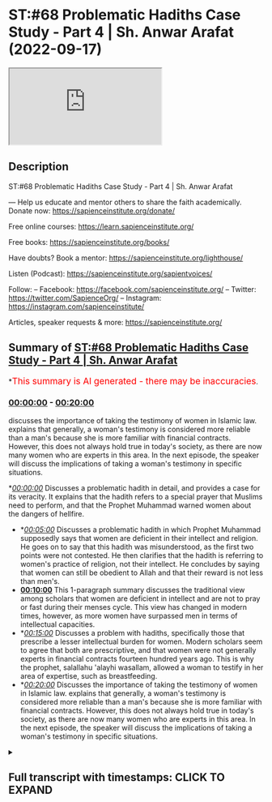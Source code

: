 # ST:#68 Problematic Hadiths Case Study - Part 4 | Sh. Anwar Arafat (2022-09-17)

<iframe loading='lazy' src='https://www.youtube.com/embed/BBTSIv_Iuro'></iframe>

## Description

ST:#68 Problematic Hadiths Case Study - Part 4 | Sh. Anwar Arafat

—
Help us educate and mentor others to share the faith academically.
Donate now: https://sapienceinstitute.org/donate/ 

Free online courses: https://learn.sapienceinstitute.org/

Free books: https://sapienceinstitute.org/books/

Have doubts? Book a mentor: https://sapienceinstitute.org/lighthouse/

Listen (Podcast): https://sapienceinstitute.org/sapientvoices/

Follow:
– Facebook: https://facebook.com/sapienceinstitute.org/ 
– Twitter: https://twitter.com/SapienceOrg/ 
– Instagram: https://instagram.com/sapienceinstitute/ 

Articles, speaker requests & more: https://sapienceinstitute.org/

## Summary of [ST:#68 Problematic Hadiths Case Study - Part 4 | Sh. Anwar Arafat](https://www.youtube.com/watch?v=BBTSIv_Iuro)


*<span style="color:red; font-size:125%">This summary is AI generated - there may be inaccuracies</span>.

### [00:00:00](https://www.youtube.com/watch?v=BBTSIv_Iuro&t=0) - [00:20:00](https://www.youtube.com/watch?v=BBTSIv_Iuro&t=1200)

discusses the importance of taking the testimony of women in Islamic law. explains that generally, a woman's testimony is considered more reliable than a man's because she is more familiar with financial contracts. However, this does not always hold true in today's society, as there are now many women who are experts in this area. In the next episode, the speaker will discuss the implications of taking a woman's testimony in specific situations.

**[00:00:00](https://www.youtube.com/watch?v=BBTSIv_Iuro&t=0)* Discusses a problematic hadith in detail, and provides a case for its veracity. It explains that the hadith refers to a special prayer that Muslims need to perform, and that the Prophet Muhammad warned women about the dangers of hellfire.
* **[00:05:00](https://www.youtube.com/watch?v=BBTSIv_Iuro&t=300)* Discusses a problematic hadith in which Prophet Muhammad supposedly says that women are deficient in their intellect and religion. He goes on to say that this hadith was misunderstood, as the first two points were not contested. He then clarifies that the hadith is referring to women's practice of religion, not their intellect. He concludes by saying that women can still be obedient to Allah and that their reward is not less than men's.
* **[00:10:00](https://www.youtube.com/watch?v=BBTSIv_Iuro&t=600)** This 1-paragraph summary discusses the traditional view among scholars that women are deficient in intellect and are not to pray or fast during their menses cycle. This view has changed in modern times, however, as more women have surpassed men in terms of intellectual capacities.
* **[00:15:00](https://www.youtube.com/watch?v=BBTSIv_Iuro&t=900)* Discusses a problem with hadiths, specifically those that prescribe a lesser intellectual burden for women. Modern scholars seem to agree that both are prescriptive, and that women were not generally experts in financial contracts fourteen hundred years ago. This is why the prophet, salallahu 'alayhi wasallam, allowed a woman to testify in her area of expertise, such as breastfeeding.
* **[00:20:00](https://www.youtube.com/watch?v=BBTSIv_Iuro&t=1200)* Discusses the importance of taking the testimony of women in Islamic law. explains that generally, a woman's testimony is considered more reliable than a man's because she is more familiar with financial contracts. However, this does not always hold true in today's society, as there are now many women who are experts in this area. In the next episode, the speaker will discuss the implications of taking a woman's testimony in specific situations.

<details><summary><h2>Full transcript with timestamps: CLICK TO EXPAND</h2></summary>

[0:00:14](https://youtu.be/BBTSIv_Iuro?t=14) upon you all and welcome to another  
[0:00:16](https://youtu.be/BBTSIv_Iuro?t=16) episode of sapient thoughts where we  
[0:00:18](https://youtu.be/BBTSIv_Iuro?t=18) discuss theo philosophical issues we  
[0:00:20](https://youtu.be/BBTSIv_Iuro?t=20) answer some of the contentions that are  
[0:00:22](https://youtu.be/BBTSIv_Iuro?t=22) brought against islam and we  
[0:00:24](https://youtu.be/BBTSIv_Iuro?t=24) offer a case for the veracity and beauty  
[0:00:26](https://youtu.be/BBTSIv_Iuro?t=26) of islam in sha allah  
[0:00:28](https://youtu.be/BBTSIv_Iuro?t=28) my name is anwar arafat and today we are  
[0:00:31](https://youtu.be/BBTSIv_Iuro?t=31) continuing with our case study of a  
[0:00:33](https://youtu.be/BBTSIv_Iuro?t=33) problematic hadith and we're applying of  
[0:00:35](https://youtu.be/BBTSIv_Iuro?t=35) course our hadith toolkit we are on tool  
[0:00:38](https://youtu.be/BBTSIv_Iuro?t=38) number 10 which is the last of the tools  
[0:00:40](https://youtu.be/BBTSIv_Iuro?t=40) this is where we reconcile a lot of the  
[0:00:43](https://youtu.be/BBTSIv_Iuro?t=43) issues that we have and we'll offer a  
[0:00:45](https://youtu.be/BBTSIv_Iuro?t=45) synthesis  
[0:00:46](https://youtu.be/BBTSIv_Iuro?t=46) of ideas before we do so we're going to  
[0:00:48](https://youtu.be/BBTSIv_Iuro?t=48) do a reread of the hadith now with all  
[0:00:51](https://youtu.be/BBTSIv_Iuro?t=51) of this information that we've shared so  
[0:00:53](https://youtu.be/BBTSIv_Iuro?t=53) far so that we can actually understand  
[0:00:55](https://youtu.be/BBTSIv_Iuro?t=55) it contextually  
[0:00:58](https://youtu.be/BBTSIv_Iuro?t=58) so in rereading the hadith we see that  
[0:01:01](https://youtu.be/BBTSIv_Iuro?t=61) the prophet sallallahu sallam  
[0:01:03](https://youtu.be/BBTSIv_Iuro?t=63) came out to the people it wasn't during  
[0:01:06](https://youtu.be/BBTSIv_Iuro?t=66) aid it seems to be the case some of the  
[0:01:08](https://youtu.be/BBTSIv_Iuro?t=68) narratives mentioned that right but  
[0:01:09](https://youtu.be/BBTSIv_Iuro?t=69) there is a hesitation which aid that was  
[0:01:11](https://youtu.be/BBTSIv_Iuro?t=71) but in the version that it's in muatla  
[0:01:13](https://youtu.be/BBTSIv_Iuro?t=73) and some others it actually mentions  
[0:01:14](https://youtu.be/BBTSIv_Iuro?t=74) that it was during the eclipse and this  
[0:01:16](https://youtu.be/BBTSIv_Iuro?t=76) seems to be the more correct one  
[0:01:18](https://youtu.be/BBTSIv_Iuro?t=78) so during the eclipse if we know now  
[0:01:20](https://youtu.be/BBTSIv_Iuro?t=80) within the context of that entire day  
[0:01:23](https://youtu.be/BBTSIv_Iuro?t=83) what happened earlier that day is that  
[0:01:25](https://youtu.be/BBTSIv_Iuro?t=85) the prophet salallahu's son ibrahim  
[0:01:28](https://youtu.be/BBTSIv_Iuro?t=88) passed away  
[0:01:30](https://youtu.be/BBTSIv_Iuro?t=90) and ibrahim was  
[0:01:32](https://youtu.be/BBTSIv_Iuro?t=92) a year and a half old  
[0:01:34](https://youtu.be/BBTSIv_Iuro?t=94) and he was a baby basically an infant he  
[0:01:36](https://youtu.be/BBTSIv_Iuro?t=96) buries him  
[0:01:38](https://youtu.be/BBTSIv_Iuro?t=98) and he's very concerned and the prophet  
[0:01:40](https://youtu.be/BBTSIv_Iuro?t=100) wept he was sad in fact some of the  
[0:01:42](https://youtu.be/BBTSIv_Iuro?t=102) companions came and they said ya  
[0:01:43](https://youtu.be/BBTSIv_Iuro?t=103) rasulallah  
[0:01:44](https://youtu.be/BBTSIv_Iuro?t=104) you know you're crying  
[0:01:46](https://youtu.be/BBTSIv_Iuro?t=106) um didn't you forbid us from this and he  
[0:01:48](https://youtu.be/BBTSIv_Iuro?t=108) said no i forbade you from wailing  
[0:01:50](https://youtu.be/BBTSIv_Iuro?t=110) meaning that's like the desperation cry  
[0:01:52](https://youtu.be/BBTSIv_Iuro?t=112) where the person is it's out it's loud  
[0:01:56](https://youtu.be/BBTSIv_Iuro?t=116) they're  
[0:01:56](https://youtu.be/BBTSIv_Iuro?t=116) tearing their clothes  
[0:01:58](https://youtu.be/BBTSIv_Iuro?t=118) right they're hitting themselves that  
[0:02:00](https://youtu.be/BBTSIv_Iuro?t=120) type of wailing is forbidden crying it's  
[0:02:03](https://youtu.be/BBTSIv_Iuro?t=123) completely natural and in fact he said  
[0:02:05](https://youtu.be/BBTSIv_Iuro?t=125) it's a mercy  
[0:02:07](https://youtu.be/BBTSIv_Iuro?t=127) and the prophet experienced that with  
[0:02:09](https://youtu.be/BBTSIv_Iuro?t=129) the death of his child may allah protect  
[0:02:11](https://youtu.be/BBTSIv_Iuro?t=131) any one of us you know from losing our  
[0:02:12](https://youtu.be/BBTSIv_Iuro?t=132) children i mean preserve them for us  
[0:02:15](https://youtu.be/BBTSIv_Iuro?t=135) and so it was a it was a  
[0:02:17](https://youtu.be/BBTSIv_Iuro?t=137) emotional day already for the prophet  
[0:02:19](https://youtu.be/BBTSIv_Iuro?t=139) salallahu  
[0:02:21](https://youtu.be/BBTSIv_Iuro?t=141) and then the eclipse starts  
[0:02:23](https://youtu.be/BBTSIv_Iuro?t=143) and many of the companions many of the  
[0:02:26](https://youtu.be/BBTSIv_Iuro?t=146) muslims that were there they said oh  
[0:02:27](https://youtu.be/BBTSIv_Iuro?t=147) look the eclipse this is proof that  
[0:02:31](https://youtu.be/BBTSIv_Iuro?t=151) the prophet peace be upon him's son is  
[0:02:34](https://youtu.be/BBTSIv_Iuro?t=154) in fact a great man if he were to live  
[0:02:37](https://youtu.be/BBTSIv_Iuro?t=157) meaning  
[0:02:38](https://youtu.be/BBTSIv_Iuro?t=158) and they said this because their belief  
[0:02:40](https://youtu.be/BBTSIv_Iuro?t=160) was at the time that when there's an  
[0:02:42](https://youtu.be/BBTSIv_Iuro?t=162) eclipse it's either due to the death or  
[0:02:45](https://youtu.be/BBTSIv_Iuro?t=165) the birth of a great person so this is  
[0:02:47](https://youtu.be/BBTSIv_Iuro?t=167) proof  
[0:02:48](https://youtu.be/BBTSIv_Iuro?t=168) that ibrahim is a great person this is  
[0:02:50](https://youtu.be/BBTSIv_Iuro?t=170) proof that the prophet is a prophet now  
[0:02:52](https://youtu.be/BBTSIv_Iuro?t=172) the prophet sallam if he was a liar if  
[0:02:53](https://youtu.be/BBTSIv_Iuro?t=173) he was deluded or anything like this he  
[0:02:55](https://youtu.be/BBTSIv_Iuro?t=175) would have said oh yeah totally like uh  
[0:02:58](https://youtu.be/BBTSIv_Iuro?t=178) this is what happens sure you know the  
[0:03:00](https://youtu.be/BBTSIv_Iuro?t=180) eclipse proves that i'm a prophet proves  
[0:03:01](https://youtu.be/BBTSIv_Iuro?t=181) that my son would have been a great man  
[0:03:03](https://youtu.be/BBTSIv_Iuro?t=183) if he lived  
[0:03:04](https://youtu.be/BBTSIv_Iuro?t=184) he didn't say that he actually said no  
[0:03:06](https://youtu.be/BBTSIv_Iuro?t=186) the eclipse has nothing to do with the  
[0:03:08](https://youtu.be/BBTSIv_Iuro?t=188) birth or the death of anyone  
[0:03:11](https://youtu.be/BBTSIv_Iuro?t=191) and it's only a sign it's an ayah a sign  
[0:03:14](https://youtu.be/BBTSIv_Iuro?t=194) from the signs of god and i am in allah  
[0:03:16](https://youtu.be/BBTSIv_Iuro?t=196) and  
[0:03:17](https://youtu.be/BBTSIv_Iuro?t=197) we can do a whole  
[0:03:19](https://youtu.be/BBTSIv_Iuro?t=199) perhaps episode on the eclipse and its  
[0:03:21](https://youtu.be/BBTSIv_Iuro?t=201) significance inshallah ta'ala so  
[0:03:24](https://youtu.be/BBTSIv_Iuro?t=204) he sets the record straight nowadays we  
[0:03:26](https://youtu.be/BBTSIv_Iuro?t=206) know that he's completely correct it's  
[0:03:27](https://youtu.be/BBTSIv_Iuro?t=207) just a natural phenomenon that happens  
[0:03:29](https://youtu.be/BBTSIv_Iuro?t=209) but it causes that sense of awe  
[0:03:32](https://youtu.be/BBTSIv_Iuro?t=212) and inspiration like no other which is  
[0:03:34](https://youtu.be/BBTSIv_Iuro?t=214) where the sign lies  
[0:03:36](https://youtu.be/BBTSIv_Iuro?t=216) for us  
[0:03:37](https://youtu.be/BBTSIv_Iuro?t=217) so  
[0:03:38](https://youtu.be/BBTSIv_Iuro?t=218) the prophet saws hurries and he tells  
[0:03:40](https://youtu.be/BBTSIv_Iuro?t=220) everybody there's a prayer there's a  
[0:03:41](https://youtu.be/BBTSIv_Iuro?t=221) special prayer that we need to do of  
[0:03:43](https://youtu.be/BBTSIv_Iuro?t=223) course we know that the special prayer  
[0:03:44](https://youtu.be/BBTSIv_Iuro?t=224) and while he was praying as we said in  
[0:03:46](https://youtu.be/BBTSIv_Iuro?t=226) the previous episode he's shown paradise  
[0:03:49](https://youtu.be/BBTSIv_Iuro?t=229) he's shown the hellfire  
[0:03:51](https://youtu.be/BBTSIv_Iuro?t=231) he now wants to embody his job  
[0:03:54](https://youtu.be/BBTSIv_Iuro?t=234) his job as a prophet is bashir  
[0:03:57](https://youtu.be/BBTSIv_Iuro?t=237) bashir a bearer of glad tidings good  
[0:03:59](https://youtu.be/BBTSIv_Iuro?t=239) news  
[0:04:00](https://youtu.be/BBTSIv_Iuro?t=240) and nadir a warner he's coming to warn  
[0:04:03](https://youtu.be/BBTSIv_Iuro?t=243) them this is exactly what he does  
[0:04:05](https://youtu.be/BBTSIv_Iuro?t=245) especially with the women he goes up to  
[0:04:07](https://youtu.be/BBTSIv_Iuro?t=247) them he says  
[0:04:11](https://youtu.be/BBTSIv_Iuro?t=251) this is where the hadith starts  
[0:04:13](https://youtu.be/BBTSIv_Iuro?t=253) oh women folk  
[0:04:15](https://youtu.be/BBTSIv_Iuro?t=255) you need to give charity in some  
[0:04:16](https://youtu.be/BBTSIv_Iuro?t=256) narrations it says  
[0:04:19](https://youtu.be/BBTSIv_Iuro?t=259) even if it is from your own jewelry  
[0:04:23](https://youtu.be/BBTSIv_Iuro?t=263) because remember some women will be like  
[0:04:24](https://youtu.be/BBTSIv_Iuro?t=264) well i don't have money i don't have  
[0:04:26](https://youtu.be/BBTSIv_Iuro?t=266) income i just have my savings and a lot  
[0:04:27](https://youtu.be/BBTSIv_Iuro?t=267) of them their savings is in their  
[0:04:28](https://youtu.be/BBTSIv_Iuro?t=268) jewelry he says even if it's from your  
[0:04:30](https://youtu.be/BBTSIv_Iuro?t=270) jewelry why because you need to save  
[0:04:32](https://youtu.be/BBTSIv_Iuro?t=272) yourselves from the fire you can't just  
[0:04:34](https://youtu.be/BBTSIv_Iuro?t=274) rely on your husband you can't just rely  
[0:04:35](https://youtu.be/BBTSIv_Iuro?t=275) on someone else for your own salvation  
[0:04:38](https://youtu.be/BBTSIv_Iuro?t=278) and we talked about this before so they  
[0:04:40](https://youtu.be/BBTSIv_Iuro?t=280) need to do that so then he was asked why  
[0:04:43](https://youtu.be/BBTSIv_Iuro?t=283) are we the majority of the inhabitants  
[0:04:45](https://youtu.be/BBTSIv_Iuro?t=285) of the hellfire and he says so he's  
[0:04:47](https://youtu.be/BBTSIv_Iuro?t=287) mentioning three things  
[0:04:49](https://youtu.be/BBTSIv_Iuro?t=289) out of these three the women contested  
[0:04:52](https://youtu.be/BBTSIv_Iuro?t=292) only the third but they did not contest  
[0:04:54](https://youtu.be/BBTSIv_Iuro?t=294) the first two ibn hajjar when we read in  
[0:04:56](https://youtu.be/BBTSIv_Iuro?t=296) his explanation fatih beri which is  
[0:04:57](https://youtu.be/BBTSIv_Iuro?t=297) excellent i would recommend everybody to  
[0:04:59](https://youtu.be/BBTSIv_Iuro?t=299) go back to that if they can but hajj  
[0:05:01](https://youtu.be/BBTSIv_Iuro?t=301) comments and he says look  
[0:05:03](https://youtu.be/BBTSIv_Iuro?t=303) the fact that they did not contest the  
[0:05:05](https://youtu.be/BBTSIv_Iuro?t=305) first two is that they understood it and  
[0:05:07](https://youtu.be/BBTSIv_Iuro?t=307) that they contested the third is that  
[0:05:09](https://youtu.be/BBTSIv_Iuro?t=309) they've never heard this before  
[0:05:12](https://youtu.be/BBTSIv_Iuro?t=312) so the phrase of malcolm  
[0:05:15](https://youtu.be/BBTSIv_Iuro?t=315) that women are supposedly deficient in  
[0:05:19](https://youtu.be/BBTSIv_Iuro?t=319) their intellect and their religion  
[0:05:22](https://youtu.be/BBTSIv_Iuro?t=322) is a phrase that only appears here and  
[0:05:25](https://youtu.be/BBTSIv_Iuro?t=325) nowhere else in the entire sunnah  
[0:05:27](https://youtu.be/BBTSIv_Iuro?t=327) meaning the prophet has never uttered  
[0:05:29](https://youtu.be/BBTSIv_Iuro?t=329) those words up until now  
[0:05:31](https://youtu.be/BBTSIv_Iuro?t=331) this is why it confused them however the  
[0:05:33](https://youtu.be/BBTSIv_Iuro?t=333) first two which is  
[0:05:38](https://youtu.be/BBTSIv_Iuro?t=338) you curse frequently and you are  
[0:05:40](https://youtu.be/BBTSIv_Iuro?t=340) ungrateful to your husbands or to your  
[0:05:42](https://youtu.be/BBTSIv_Iuro?t=342) families in general meaning ungrateful  
[0:05:43](https://youtu.be/BBTSIv_Iuro?t=343) to your father or whatever or ungrateful  
[0:05:45](https://youtu.be/BBTSIv_Iuro?t=345) to your husband  
[0:05:47](https://youtu.be/BBTSIv_Iuro?t=347) right many of you it doesn't it's not a  
[0:05:48](https://youtu.be/BBTSIv_Iuro?t=348) proclamation of this is all women this  
[0:05:51](https://youtu.be/BBTSIv_Iuro?t=351) is many women there's a huge difference  
[0:05:54](https://youtu.be/BBTSIv_Iuro?t=354) and this is why in the translation  
[0:05:56](https://youtu.be/BBTSIv_Iuro?t=356) sometimes this is lost she says many of  
[0:05:58](https://youtu.be/BBTSIv_Iuro?t=358) you curse frequently obviously there are  
[0:06:00](https://youtu.be/BBTSIv_Iuro?t=360) many women who never curse alhamdulillah  
[0:06:02](https://youtu.be/BBTSIv_Iuro?t=362) this is good  
[0:06:03](https://youtu.be/BBTSIv_Iuro?t=363) there are many women that are ungrateful  
[0:06:04](https://youtu.be/BBTSIv_Iuro?t=364) to their fathers or their husbands or  
[0:06:06](https://youtu.be/BBTSIv_Iuro?t=366) whoever in their family but there are  
[0:06:08](https://youtu.be/BBTSIv_Iuro?t=368) many women who are grateful and there  
[0:06:10](https://youtu.be/BBTSIv_Iuro?t=370) are many women who  
[0:06:12](https://youtu.be/BBTSIv_Iuro?t=372) are seemingly lacking in intelligence or  
[0:06:14](https://youtu.be/BBTSIv_Iuro?t=374) religion but they can overwhelm an  
[0:06:16](https://youtu.be/BBTSIv_Iuro?t=376) intelligent person but that's not all  
[0:06:18](https://youtu.be/BBTSIv_Iuro?t=378) women either that's some  
[0:06:20](https://youtu.be/BBTSIv_Iuro?t=380) it's not a  
[0:06:22](https://youtu.be/BBTSIv_Iuro?t=382) blanket statement on all women and we  
[0:06:24](https://youtu.be/BBTSIv_Iuro?t=384) get this directly from this plus the  
[0:06:26](https://youtu.be/BBTSIv_Iuro?t=386) women  
[0:06:27](https://youtu.be/BBTSIv_Iuro?t=387) didn't question the first two which is  
[0:06:28](https://youtu.be/BBTSIv_Iuro?t=388) the frequent cursing and ungratefulness  
[0:06:30](https://youtu.be/BBTSIv_Iuro?t=390) they questioned the last one which is  
[0:06:33](https://youtu.be/BBTSIv_Iuro?t=393) that there's a deficiency and they  
[0:06:35](https://youtu.be/BBTSIv_Iuro?t=395) didn't question whether they can  
[0:06:36](https://youtu.be/BBTSIv_Iuro?t=396) overwhelm or they can misguide  
[0:06:40](https://youtu.be/BBTSIv_Iuro?t=400) a man they didn't even question that  
[0:06:42](https://youtu.be/BBTSIv_Iuro?t=402) part which is many of the women  
[0:06:44](https://youtu.be/BBTSIv_Iuro?t=404) knew that there is a way to i don't want  
[0:06:48](https://youtu.be/BBTSIv_Iuro?t=408) to say manipulate although it could i  
[0:06:50](https://youtu.be/BBTSIv_Iuro?t=410) mean there's many women that manipulate  
[0:06:52](https://youtu.be/BBTSIv_Iuro?t=412) their husbands  
[0:06:53](https://youtu.be/BBTSIv_Iuro?t=413) but  
[0:06:55](https://youtu.be/BBTSIv_Iuro?t=415) the hadith seems to indicate that a  
[0:06:57](https://youtu.be/BBTSIv_Iuro?t=417) woman  
[0:06:58](https://youtu.be/BBTSIv_Iuro?t=418) can indeed  
[0:07:00](https://youtu.be/BBTSIv_Iuro?t=420) get her way if she knows her way around  
[0:07:01](https://youtu.be/BBTSIv_Iuro?t=421) her husband  
[0:07:03](https://youtu.be/BBTSIv_Iuro?t=423) right and this is what the process is  
[0:07:05](https://youtu.be/BBTSIv_Iuro?t=425) alluding to that there are many  
[0:07:06](https://youtu.be/BBTSIv_Iuro?t=426) intelligent wise men out there that are  
[0:07:09](https://youtu.be/BBTSIv_Iuro?t=429) completely overwhelmed by their wives  
[0:07:11](https://youtu.be/BBTSIv_Iuro?t=431) right and overtaken by them and she's  
[0:07:13](https://youtu.be/BBTSIv_Iuro?t=433) actually not in control but she's  
[0:07:15](https://youtu.be/BBTSIv_Iuro?t=435) getting what she wants at the end of the  
[0:07:16](https://youtu.be/BBTSIv_Iuro?t=436) day and by the way as a husband  
[0:07:20](https://youtu.be/BBTSIv_Iuro?t=440) most husbands this isn't malicious by  
[0:07:22](https://youtu.be/BBTSIv_Iuro?t=442) the way most husbands have no problem  
[0:07:24](https://youtu.be/BBTSIv_Iuro?t=444) insha'allah pleasing their wives and  
[0:07:25](https://youtu.be/BBTSIv_Iuro?t=445) letting them get their way  
[0:07:27](https://youtu.be/BBTSIv_Iuro?t=447) meaning it's not that they they're  
[0:07:28](https://youtu.be/BBTSIv_Iuro?t=448) knowingly like um being manipulated but  
[0:07:30](https://youtu.be/BBTSIv_Iuro?t=450) a lot of times  
[0:07:32](https://youtu.be/BBTSIv_Iuro?t=452) there's higher things that we want  
[0:07:35](https://youtu.be/BBTSIv_Iuro?t=455) but that's a different story  
[0:07:38](https://youtu.be/BBTSIv_Iuro?t=458) okay  
[0:07:39](https://youtu.be/BBTSIv_Iuro?t=459) so  
[0:07:39](https://youtu.be/BBTSIv_Iuro?t=459) this is the first time  
[0:07:41](https://youtu.be/BBTSIv_Iuro?t=461) that these women are hearing this  
[0:07:42](https://youtu.be/BBTSIv_Iuro?t=462) statement  
[0:07:45](https://youtu.be/BBTSIv_Iuro?t=465) that  
[0:07:46](https://youtu.be/BBTSIv_Iuro?t=466) there's a deficiency in intellect and  
[0:07:49](https://youtu.be/BBTSIv_Iuro?t=469) indeed  
[0:07:50](https://youtu.be/BBTSIv_Iuro?t=470) and so they asked  
[0:07:52](https://youtu.be/BBTSIv_Iuro?t=472) how are we deficient in our intellect  
[0:07:54](https://youtu.be/BBTSIv_Iuro?t=474) and our deen now the prophet clarifies  
[0:07:57](https://youtu.be/BBTSIv_Iuro?t=477) right so  
[0:07:58](https://youtu.be/BBTSIv_Iuro?t=478) pause here  
[0:08:02](https://youtu.be/BBTSIv_Iuro?t=482) commented on what is meant by the word  
[0:08:04](https://youtu.be/BBTSIv_Iuro?t=484) and what is meant by the word deen  
[0:08:07](https://youtu.be/BBTSIv_Iuro?t=487) here so we'll start with the easy one  
[0:08:10](https://youtu.be/BBTSIv_Iuro?t=490) what is meant by deen deen is religion  
[0:08:12](https://youtu.be/BBTSIv_Iuro?t=492) way of life right their practice  
[0:08:15](https://youtu.be/BBTSIv_Iuro?t=495) it does not use the word eman  
[0:08:17](https://youtu.be/BBTSIv_Iuro?t=497) and it does not use the word taqwa it  
[0:08:19](https://youtu.be/BBTSIv_Iuro?t=499) uses the word din  
[0:08:21](https://youtu.be/BBTSIv_Iuro?t=501) okay deen are the rituals that i do  
[0:08:25](https://youtu.be/BBTSIv_Iuro?t=505) the actions  
[0:08:27](https://youtu.be/BBTSIv_Iuro?t=507) and here he's saying it's a deficiency  
[0:08:28](https://youtu.be/BBTSIv_Iuro?t=508) and how do we know that it's the actions  
[0:08:30](https://youtu.be/BBTSIv_Iuro?t=510) because when he was clarified how are we  
[0:08:32](https://youtu.be/BBTSIv_Iuro?t=512) deficient in our intellect and our deen  
[0:08:33](https://youtu.be/BBTSIv_Iuro?t=513) so he answers the intellect and then he  
[0:08:34](https://youtu.be/BBTSIv_Iuro?t=514) comes to the deen so we're answering the  
[0:08:36](https://youtu.be/BBTSIv_Iuro?t=516) dean first he says isn't it that the  
[0:08:38](https://youtu.be/BBTSIv_Iuro?t=518) case is when you are on your menstrual  
[0:08:41](https://youtu.be/BBTSIv_Iuro?t=521) cycle you do not pray you do not fast  
[0:08:43](https://youtu.be/BBTSIv_Iuro?t=523) they said yes  
[0:08:45](https://youtu.be/BBTSIv_Iuro?t=525) said that is a deficiency in their deen  
[0:08:46](https://youtu.be/BBTSIv_Iuro?t=526) meaning  
[0:08:47](https://youtu.be/BBTSIv_Iuro?t=527) she will not fast all of ramadan when a  
[0:08:49](https://youtu.be/BBTSIv_Iuro?t=529) man will but she'll have to make those  
[0:08:51](https://youtu.be/BBTSIv_Iuro?t=531) up  
[0:08:52](https://youtu.be/BBTSIv_Iuro?t=532) making something up isn't the same as  
[0:08:54](https://youtu.be/BBTSIv_Iuro?t=534) performing it on time we know this  
[0:08:56](https://youtu.be/BBTSIv_Iuro?t=536) and then she doesn't pray but she  
[0:08:58](https://youtu.be/BBTSIv_Iuro?t=538) doesn't make up those prayers she  
[0:08:59](https://youtu.be/BBTSIv_Iuro?t=539) doesn't pray during that whole week  
[0:09:01](https://youtu.be/BBTSIv_Iuro?t=541) whereas a man will actually be praying  
[0:09:03](https://youtu.be/BBTSIv_Iuro?t=543) he'll be praying non-stop constantly for  
[0:09:05](https://youtu.be/BBTSIv_Iuro?t=545) the for his whole life  
[0:09:07](https://youtu.be/BBTSIv_Iuro?t=547) and he says this is a deficiency now  
[0:09:10](https://youtu.be/BBTSIv_Iuro?t=550) the word deficiency  
[0:09:12](https://youtu.be/BBTSIv_Iuro?t=552) makes it seem like  
[0:09:14](https://youtu.be/BBTSIv_Iuro?t=554) a woman's reward is less but there's no  
[0:09:18](https://youtu.be/BBTSIv_Iuro?t=558) commentary on reward  
[0:09:19](https://youtu.be/BBTSIv_Iuro?t=559) and there's a debate when you look in  
[0:09:21](https://youtu.be/BBTSIv_Iuro?t=561) the books of shuru and this is where you  
[0:09:23](https://youtu.be/BBTSIv_Iuro?t=563) appreciate the scholarly work  
[0:09:27](https://youtu.be/BBTSIv_Iuro?t=567) seems to say that okay if her deeds are  
[0:09:30](https://youtu.be/BBTSIv_Iuro?t=570) less then her reward automatically is  
[0:09:32](https://youtu.be/BBTSIv_Iuro?t=572) less ibn hajjar and eben  
[0:09:35](https://youtu.be/BBTSIv_Iuro?t=575) and many others have actually commented  
[0:09:36](https://youtu.be/BBTSIv_Iuro?t=576) on this and they said no that's actually  
[0:09:38](https://youtu.be/BBTSIv_Iuro?t=578) not the case because  
[0:09:41](https://youtu.be/BBTSIv_Iuro?t=581) the same one who obligated her to pray  
[0:09:43](https://youtu.be/BBTSIv_Iuro?t=583) when she can pray  
[0:09:45](https://youtu.be/BBTSIv_Iuro?t=585) is the same one who told her don't pray  
[0:09:47](https://youtu.be/BBTSIv_Iuro?t=587) now and she's obeying him as well  
[0:09:49](https://youtu.be/BBTSIv_Iuro?t=589) meaning in her not praying she is still  
[0:09:52](https://youtu.be/BBTSIv_Iuro?t=592) obeying allah which means she can't be  
[0:09:54](https://youtu.be/BBTSIv_Iuro?t=594) held accountable it can't be held  
[0:09:56](https://youtu.be/BBTSIv_Iuro?t=596) against her that she doesn't get reward  
[0:09:57](https://youtu.be/BBTSIv_Iuro?t=597) for not praying because it isn't her  
[0:09:59](https://youtu.be/BBTSIv_Iuro?t=599) intention and this should be an  
[0:10:00](https://youtu.be/BBTSIv_Iuro?t=600) intention of every woman that  
[0:10:03](https://youtu.be/BBTSIv_Iuro?t=603) if this wasn't here meaning if i didn't  
[0:10:05](https://youtu.be/BBTSIv_Iuro?t=605) have this cycle i would be praying  
[0:10:06](https://youtu.be/BBTSIv_Iuro?t=606) completely fine  
[0:10:08](https://youtu.be/BBTSIv_Iuro?t=608) all my prayers not missing them and that  
[0:10:09](https://youtu.be/BBTSIv_Iuro?t=609) is her intention and allah rewards us  
[0:10:12](https://youtu.be/BBTSIv_Iuro?t=612) for our intention doesn't reward us  
[0:10:13](https://youtu.be/BBTSIv_Iuro?t=613) necessarily just for the deeds that we  
[0:10:15](https://youtu.be/BBTSIv_Iuro?t=615) do  
[0:10:16](https://youtu.be/BBTSIv_Iuro?t=616) her reward  
[0:10:18](https://youtu.be/BBTSIv_Iuro?t=618) is still there in shalatan and i take  
[0:10:20](https://youtu.be/BBTSIv_Iuro?t=620) the position that ibn hajan has as well  
[0:10:22](https://youtu.be/BBTSIv_Iuro?t=622) as evintimia the position of  
[0:10:24](https://youtu.be/BBTSIv_Iuro?t=624) maintainment is that  
[0:10:25](https://youtu.be/BBTSIv_Iuro?t=625) she still gets a reward for not praying  
[0:10:28](https://youtu.be/BBTSIv_Iuro?t=628) because she is obeying god when she  
[0:10:30](https://youtu.be/BBTSIv_Iuro?t=630) doesn't pray during her menses cycle  
[0:10:32](https://youtu.be/BBTSIv_Iuro?t=632) is it held against a woman that she  
[0:10:35](https://youtu.be/BBTSIv_Iuro?t=635) doesn't pray and doesn't fast no  
[0:10:37](https://youtu.be/BBTSIv_Iuro?t=637) whatsoever it is not her fault and we  
[0:10:39](https://youtu.be/BBTSIv_Iuro?t=639) understand this completely so is it  
[0:10:42](https://youtu.be/BBTSIv_Iuro?t=642) descriptive or is it prescriptive  
[0:10:47](https://youtu.be/BBTSIv_Iuro?t=647) meaning the deficiency here  
[0:10:49](https://youtu.be/BBTSIv_Iuro?t=649) what do we mean by this question  
[0:10:51](https://youtu.be/BBTSIv_Iuro?t=651) descriptive is the process  
[0:10:53](https://youtu.be/BBTSIv_Iuro?t=653) describing a woman that she's deficient  
[0:10:55](https://youtu.be/BBTSIv_Iuro?t=655) or is he prescribing that she shouldn't  
[0:10:58](https://youtu.be/BBTSIv_Iuro?t=658) pray as much as of man because of a  
[0:11:00](https://youtu.be/BBTSIv_Iuro?t=660) certain situation but she still gets a  
[0:11:02](https://youtu.be/BBTSIv_Iuro?t=662) reward  
[0:11:03](https://youtu.be/BBTSIv_Iuro?t=663) it's prescriptive meaning  
[0:11:06](https://youtu.be/BBTSIv_Iuro?t=666) allah subhanahu ta'ala is the one who  
[0:11:08](https://youtu.be/BBTSIv_Iuro?t=668) reduced  
[0:11:09](https://youtu.be/BBTSIv_Iuro?t=669) her responsibility  
[0:11:12](https://youtu.be/BBTSIv_Iuro?t=672) because of a situation that she has  
[0:11:14](https://youtu.be/BBTSIv_Iuro?t=674) meaning it's not descriptive it's not  
[0:11:16](https://youtu.be/BBTSIv_Iuro?t=676) innate to the woman  
[0:11:19](https://youtu.be/BBTSIv_Iuro?t=679) that she's lesser than a man in this  
[0:11:21](https://youtu.be/BBTSIv_Iuro?t=681) area it's actually an obligation that  
[0:11:23](https://youtu.be/BBTSIv_Iuro?t=683) she doesn't pray so it's prescriptive  
[0:11:26](https://youtu.be/BBTSIv_Iuro?t=686) and not  
[0:11:26](https://youtu.be/BBTSIv_Iuro?t=686) descriptive is this the case with the  
[0:11:29](https://youtu.be/BBTSIv_Iuro?t=689) first one meaning in her intellect as  
[0:11:31](https://youtu.be/BBTSIv_Iuro?t=691) well and this is where the question  
[0:11:32](https://youtu.be/BBTSIv_Iuro?t=692) arises right so historically all  
[0:11:35](https://youtu.be/BBTSIv_Iuro?t=695) scholars were unanimous  
[0:11:37](https://youtu.be/BBTSIv_Iuro?t=697) that her  
[0:11:38](https://youtu.be/BBTSIv_Iuro?t=698) noxson the deficiency in her religion is  
[0:11:42](https://youtu.be/BBTSIv_Iuro?t=702) not a real deficiency it's a  
[0:11:44](https://youtu.be/BBTSIv_Iuro?t=704) prescription from allah subhanahu ta'ala  
[0:11:47](https://youtu.be/BBTSIv_Iuro?t=707) that she does not pray  
[0:11:49](https://youtu.be/BBTSIv_Iuro?t=709) also this opens up a big discussion on  
[0:11:52](https://youtu.be/BBTSIv_Iuro?t=712) so  
[0:11:53](https://youtu.be/BBTSIv_Iuro?t=713) prescription versus description is a  
[0:11:55](https://youtu.be/BBTSIv_Iuro?t=715) similar concept of ella versus  
[0:11:59](https://youtu.be/BBTSIv_Iuro?t=719) is the cause for legislation hikmah is  
[0:12:02](https://youtu.be/BBTSIv_Iuro?t=722) the wisdom behind the legislation a lot  
[0:12:05](https://youtu.be/BBTSIv_Iuro?t=725) of times we conflate the two but they  
[0:12:06](https://youtu.be/BBTSIv_Iuro?t=726) are different for example consuming  
[0:12:09](https://youtu.be/BBTSIv_Iuro?t=729) alcohol is a very easy example to go  
[0:12:11](https://youtu.be/BBTSIv_Iuro?t=731) over  
[0:12:12](https://youtu.be/BBTSIv_Iuro?t=732) consuming alcohol is haram  
[0:12:15](https://youtu.be/BBTSIv_Iuro?t=735) why is it haram because it intoxicates  
[0:12:20](https://youtu.be/BBTSIv_Iuro?t=740) the wisdom behind why it's haram is  
[0:12:22](https://youtu.be/BBTSIv_Iuro?t=742) because there's harm due to the  
[0:12:23](https://youtu.be/BBTSIv_Iuro?t=743) intoxication  
[0:12:26](https://youtu.be/BBTSIv_Iuro?t=746) and sometimes we conflate the two a  
[0:12:28](https://youtu.be/BBTSIv_Iuro?t=748) person might say you know what  
[0:12:29](https://youtu.be/BBTSIv_Iuro?t=749) okay  
[0:12:31](https://youtu.be/BBTSIv_Iuro?t=751) i understand if they say that oh the  
[0:12:33](https://youtu.be/BBTSIv_Iuro?t=753) harm is  
[0:12:35](https://youtu.be/BBTSIv_Iuro?t=755) and they say you know what i'll get i'll  
[0:12:37](https://youtu.be/BBTSIv_Iuro?t=757) drink alcohol  
[0:12:38](https://youtu.be/BBTSIv_Iuro?t=758) but i'll get just drunk enough where  
[0:12:40](https://youtu.be/BBTSIv_Iuro?t=760) there's not that much harm i'm  
[0:12:42](https://youtu.be/BBTSIv_Iuro?t=762) mitigating the harm but i'm still drunk  
[0:12:45](https://youtu.be/BBTSIv_Iuro?t=765) no it's still haram right why because  
[0:12:48](https://youtu.be/BBTSIv_Iuro?t=768) the illa is the intoxication itself that  
[0:12:50](https://youtu.be/BBTSIv_Iuro?t=770) will obviously lead to harm but  
[0:12:52](https://youtu.be/BBTSIv_Iuro?t=772) sometimes we just focus on the harm and  
[0:12:53](https://youtu.be/BBTSIv_Iuro?t=773) not the illness  
[0:12:54](https://youtu.be/BBTSIv_Iuro?t=774) itself is the intoxication meaning if it  
[0:12:57](https://youtu.be/BBTSIv_Iuro?t=777) intoxicates it's haram so if i drink  
[0:13:00](https://youtu.be/BBTSIv_Iuro?t=780) a drink and it does not intoxicate is it  
[0:13:02](https://youtu.be/BBTSIv_Iuro?t=782) okay yes it is  
[0:13:04](https://youtu.be/BBTSIv_Iuro?t=784) what if that is harmful that's a  
[0:13:06](https://youtu.be/BBTSIv_Iuro?t=786) different case i can drink soda  
[0:13:09](https://youtu.be/BBTSIv_Iuro?t=789) all day long that's harmful  
[0:13:12](https://youtu.be/BBTSIv_Iuro?t=792) but it's still halal because it does not  
[0:13:14](https://youtu.be/BBTSIv_Iuro?t=794) intoxicate of course if a person is  
[0:13:16](https://youtu.be/BBTSIv_Iuro?t=796) drinking that much soda then obviously  
[0:13:18](https://youtu.be/BBTSIv_Iuro?t=798) we have to have another discussion and  
[0:13:19](https://youtu.be/BBTSIv_Iuro?t=799) say hey look brother maybe that's too  
[0:13:21](https://youtu.be/BBTSIv_Iuro?t=801) much aslan anything  
[0:13:23](https://youtu.be/BBTSIv_Iuro?t=803) in two large quantities can become haram  
[0:13:25](https://youtu.be/BBTSIv_Iuro?t=805) very easily but the essence of the thing  
[0:13:27](https://youtu.be/BBTSIv_Iuro?t=807) is still hella right  
[0:13:28](https://youtu.be/BBTSIv_Iuro?t=808) so  
[0:13:29](https://youtu.be/BBTSIv_Iuro?t=809) applying this idea to this hadith  
[0:13:33](https://youtu.be/BBTSIv_Iuro?t=813) her menstruation is the illa  
[0:13:36](https://youtu.be/BBTSIv_Iuro?t=816) for  
[0:13:37](https://youtu.be/BBTSIv_Iuro?t=817) her deficiency  
[0:13:39](https://youtu.be/BBTSIv_Iuro?t=819) okay it's the cause for the deficiency  
[0:13:42](https://youtu.be/BBTSIv_Iuro?t=822) it's not descriptive  
[0:13:43](https://youtu.be/BBTSIv_Iuro?t=823) so the question is  
[0:13:45](https://youtu.be/BBTSIv_Iuro?t=825) is there allah  
[0:13:47](https://youtu.be/BBTSIv_Iuro?t=827) for her deficiency in intellect  
[0:13:51](https://youtu.be/BBTSIv_Iuro?t=831) is there a cause for the deficiency in  
[0:13:52](https://youtu.be/BBTSIv_Iuro?t=832) intellect or is it just a statement  
[0:13:56](https://youtu.be/BBTSIv_Iuro?t=836) and this is where classically  
[0:13:59](https://youtu.be/BBTSIv_Iuro?t=839) scholars actually did differ on whether  
[0:14:02](https://youtu.be/BBTSIv_Iuro?t=842) and i you know i'm saying this because  
[0:14:05](https://youtu.be/BBTSIv_Iuro?t=845) historically  
[0:14:07](https://youtu.be/BBTSIv_Iuro?t=847) people viewed women very differently  
[0:14:09](https://youtu.be/BBTSIv_Iuro?t=849) because of the nature of society they  
[0:14:11](https://youtu.be/BBTSIv_Iuro?t=851) weren't out in society actively  
[0:14:13](https://youtu.be/BBTSIv_Iuro?t=853) participating etc many women were very  
[0:14:15](https://youtu.be/BBTSIv_Iuro?t=855) much scholarly  
[0:14:16](https://youtu.be/BBTSIv_Iuro?t=856) ibn tamiya talks about this even as well  
[0:14:18](https://youtu.be/BBTSIv_Iuro?t=858) he says there are many women who have  
[0:14:20](https://youtu.be/BBTSIv_Iuro?t=860) outpaced so many men in terms of their  
[0:14:23](https://youtu.be/BBTSIv_Iuro?t=863) intellectual capacities in terms of  
[0:14:24](https://youtu.be/BBTSIv_Iuro?t=864) their religion as well right so they  
[0:14:26](https://youtu.be/BBTSIv_Iuro?t=866) understand that this is not a blanket to  
[0:14:28](https://youtu.be/BBTSIv_Iuro?t=868) mean to all women but there was a  
[0:14:30](https://youtu.be/BBTSIv_Iuro?t=870) question whether  
[0:14:32](https://youtu.be/BBTSIv_Iuro?t=872) women now i'm saying this is historical  
[0:14:34](https://youtu.be/BBTSIv_Iuro?t=874) fact historically and this is across  
[0:14:36](https://youtu.be/BBTSIv_Iuro?t=876) every nation this is not just in muslims  
[0:14:37](https://youtu.be/BBTSIv_Iuro?t=877) non-muslims had this discussion very  
[0:14:39](https://youtu.be/BBTSIv_Iuro?t=879) famously a long time ago  
[0:14:42](https://youtu.be/BBTSIv_Iuro?t=882) one just has you know you can look at  
[0:14:43](https://youtu.be/BBTSIv_Iuro?t=883) greek philosophers you can look even as  
[0:14:46](https://youtu.be/BBTSIv_Iuro?t=886) recent as here in america  
[0:14:48](https://youtu.be/BBTSIv_Iuro?t=888) right even after the founding of america  
[0:14:50](https://youtu.be/BBTSIv_Iuro?t=890) among our own founding fathers there  
[0:14:52](https://youtu.be/BBTSIv_Iuro?t=892) were discussions among them whether  
[0:14:53](https://youtu.be/BBTSIv_Iuro?t=893) women were lesser than men we all know  
[0:14:55](https://youtu.be/BBTSIv_Iuro?t=895) this right  
[0:14:56](https://youtu.be/BBTSIv_Iuro?t=896) so  
[0:14:57](https://youtu.be/BBTSIv_Iuro?t=897) intellectually there was this discussion  
[0:14:59](https://youtu.be/BBTSIv_Iuro?t=899) on  
[0:15:00](https://youtu.be/BBTSIv_Iuro?t=900) wait is this a description of women in  
[0:15:02](https://youtu.be/BBTSIv_Iuro?t=902) general or some women or  
[0:15:05](https://youtu.be/BBTSIv_Iuro?t=905) is it like the religion that it's  
[0:15:07](https://youtu.be/BBTSIv_Iuro?t=907) prescriptive meaning it's lessening  
[0:15:09](https://youtu.be/BBTSIv_Iuro?t=909) their intellectual responsibility  
[0:15:13](https://youtu.be/BBTSIv_Iuro?t=913) so when we consulted many of the modern  
[0:15:15](https://youtu.be/BBTSIv_Iuro?t=915) books and modern mashaykh there's a  
[0:15:18](https://youtu.be/BBTSIv_Iuro?t=918) leaning now towards  
[0:15:20](https://youtu.be/BBTSIv_Iuro?t=920) that both are prescriptive and in fact  
[0:15:22](https://youtu.be/BBTSIv_Iuro?t=922) classically i found one scholar who said  
[0:15:25](https://youtu.be/BBTSIv_Iuro?t=925) now he had issue with it he said if the  
[0:15:27](https://youtu.be/BBTSIv_Iuro?t=927) second one is prescriptive meanings  
[0:15:29](https://youtu.be/BBTSIv_Iuro?t=929) prescribing a lessening of the burden  
[0:15:31](https://youtu.be/BBTSIv_Iuro?t=931) upon women  
[0:15:33](https://youtu.be/BBTSIv_Iuro?t=933) then why wouldn't the first also be the  
[0:15:35](https://youtu.be/BBTSIv_Iuro?t=935) case but then he dismissed it by saying  
[0:15:37](https://youtu.be/BBTSIv_Iuro?t=937) well we know that women generally  
[0:15:40](https://youtu.be/BBTSIv_Iuro?t=940) are not participating in these  
[0:15:41](https://youtu.be/BBTSIv_Iuro?t=941) intellectual endeavors as are men  
[0:15:44](https://youtu.be/BBTSIv_Iuro?t=944) so nasty says we kind of we  
[0:15:47](https://youtu.be/BBTSIv_Iuro?t=947) we don't see it to be there and i'm  
[0:15:49](https://youtu.be/BBTSIv_Iuro?t=949) saying this because academically we have  
[0:15:50](https://youtu.be/BBTSIv_Iuro?t=950) to be honest in the sense that this is  
[0:15:52](https://youtu.be/BBTSIv_Iuro?t=952) what their historical case was but he's  
[0:15:55](https://youtu.be/BBTSIv_Iuro?t=955) right in the sense that if one is  
[0:15:57](https://youtu.be/BBTSIv_Iuro?t=957) prescriptive then the other one has to  
[0:15:58](https://youtu.be/BBTSIv_Iuro?t=958) be as well and actually that's the  
[0:16:00](https://youtu.be/BBTSIv_Iuro?t=960) position that we take meaning  
[0:16:02](https://youtu.be/BBTSIv_Iuro?t=962) allah god has lessened the burden on  
[0:16:05](https://youtu.be/BBTSIv_Iuro?t=965) women during menstruation in terms of  
[0:16:07](https://youtu.be/BBTSIv_Iuro?t=967) the religious practice and he's lessened  
[0:16:10](https://youtu.be/BBTSIv_Iuro?t=970) the burden on women intellectually  
[0:16:13](https://youtu.be/BBTSIv_Iuro?t=973) and we'll actually mention why this is  
[0:16:15](https://youtu.be/BBTSIv_Iuro?t=975) because when it comes down to it when  
[0:16:16](https://youtu.be/BBTSIv_Iuro?t=976) they asked what is our deficiency now  
[0:16:19](https://youtu.be/BBTSIv_Iuro?t=979) we're going to translate as reduction  
[0:16:22](https://youtu.be/BBTSIv_Iuro?t=982) meaning allah reduced their intellectual  
[0:16:25](https://youtu.be/BBTSIv_Iuro?t=985) responsibility okay  
[0:16:27](https://youtu.be/BBTSIv_Iuro?t=987) and they said why is this the case in  
[0:16:30](https://youtu.be/BBTSIv_Iuro?t=990) our intellect in our minds  
[0:16:32](https://youtu.be/BBTSIv_Iuro?t=992) and the prosody asks them isn't it the  
[0:16:35](https://youtu.be/BBTSIv_Iuro?t=995) case  
[0:16:36](https://youtu.be/BBTSIv_Iuro?t=996) that the testimony of two women is equal  
[0:16:39](https://youtu.be/BBTSIv_Iuro?t=999) to the testimony of one man and they  
[0:16:41](https://youtu.be/BBTSIv_Iuro?t=1001) said yes he says that is the  
[0:16:43](https://youtu.be/BBTSIv_Iuro?t=1003) reduction this is how we're translating  
[0:16:45](https://youtu.be/BBTSIv_Iuro?t=1005) it now in her  
[0:16:47](https://youtu.be/BBTSIv_Iuro?t=1007) um  
[0:16:49](https://youtu.be/BBTSIv_Iuro?t=1009) intellect  
[0:16:50](https://youtu.be/BBTSIv_Iuro?t=1010) meaning the supposed deficiency  
[0:16:54](https://youtu.be/BBTSIv_Iuro?t=1014) what is this where is this coming from  
[0:16:56](https://youtu.be/BBTSIv_Iuro?t=1016) he's actually mentioning a concept  
[0:16:57](https://youtu.be/BBTSIv_Iuro?t=1017) that's found in a verse this is the  
[0:16:59](https://youtu.be/BBTSIv_Iuro?t=1019) verse in the quran it's in surat  
[0:17:01](https://youtu.be/BBTSIv_Iuro?t=1021) al-baqarah it's the longest verse it's  
[0:17:03](https://youtu.be/BBTSIv_Iuro?t=1023) called ayah today in the verse of of  
[0:17:06](https://youtu.be/BBTSIv_Iuro?t=1026) loans of taking a debt and it actually  
[0:17:08](https://youtu.be/BBTSIv_Iuro?t=1028) specifies in extreme detail right  
[0:17:12](https://youtu.be/BBTSIv_Iuro?t=1032) how to take a loan from another person  
[0:17:20](https://youtu.be/BBTSIv_Iuro?t=1040) if you take a loan  
[0:17:22](https://youtu.be/BBTSIv_Iuro?t=1042) right with a certain  
[0:17:24](https://youtu.be/BBTSIv_Iuro?t=1044) time limit then you need to write it  
[0:17:26](https://youtu.be/BBTSIv_Iuro?t=1046) down and how to write it down and  
[0:17:27](https://youtu.be/BBTSIv_Iuro?t=1047) bringing in witnesses etc and then it  
[0:17:29](https://youtu.be/BBTSIv_Iuro?t=1049) mentions the witnesses and it says you  
[0:17:31](https://youtu.be/BBTSIv_Iuro?t=1051) should bring sheid  
[0:17:33](https://youtu.be/BBTSIv_Iuro?t=1053) and it doesn't it does not use the word  
[0:17:35](https://youtu.be/BBTSIv_Iuro?t=1055) shahid shahid is a general witness  
[0:17:37](https://youtu.be/BBTSIv_Iuro?t=1057) shahid  
[0:17:38](https://youtu.be/BBTSIv_Iuro?t=1058) is a witness who is experienced in that  
[0:17:43](https://youtu.be/BBTSIv_Iuro?t=1063) area now this is a financial contract  
[0:17:46](https://youtu.be/BBTSIv_Iuro?t=1066) i can't just bring any guy off the  
[0:17:48](https://youtu.be/BBTSIv_Iuro?t=1068) street and say hey can you witness this  
[0:17:50](https://youtu.be/BBTSIv_Iuro?t=1070) because he won't even know what's going  
[0:17:51](https://youtu.be/BBTSIv_Iuro?t=1071) on unless he has done this before so  
[0:17:53](https://youtu.be/BBTSIv_Iuro?t=1073) this indicates that even among men they  
[0:17:56](https://youtu.be/BBTSIv_Iuro?t=1076) have to be qualified to witness the  
[0:17:59](https://youtu.be/BBTSIv_Iuro?t=1079) contract  
[0:18:00](https://youtu.be/BBTSIv_Iuro?t=1080) okay  
[0:18:02](https://youtu.be/BBTSIv_Iuro?t=1082) if you cannot find two men then the ayah  
[0:18:04](https://youtu.be/BBTSIv_Iuro?t=1084) says then find two women and one man  
[0:18:07](https://youtu.be/BBTSIv_Iuro?t=1087) that if one of them goes astray the  
[0:18:09](https://youtu.be/BBTSIv_Iuro?t=1089) other one can correct her now it does  
[0:18:10](https://youtu.be/BBTSIv_Iuro?t=1090) not say forget  
[0:18:12](https://youtu.be/BBTSIv_Iuro?t=1092) it doesn't say  
[0:18:24](https://youtu.be/BBTSIv_Iuro?t=1104) does not go astray and does not forget  
[0:18:26](https://youtu.be/BBTSIv_Iuro?t=1106) meaning  
[0:18:27](https://youtu.be/BBTSIv_Iuro?t=1107) is different than this yan so in the a  
[0:18:29](https://youtu.be/BBTSIv_Iuro?t=1109) lot of people understand or  
[0:18:30](https://youtu.be/BBTSIv_Iuro?t=1110) misunderstand it that it's talking about  
[0:18:33](https://youtu.be/BBTSIv_Iuro?t=1113) a woman's  
[0:18:34](https://youtu.be/BBTSIv_Iuro?t=1114) capacity to forget but this isn't the  
[0:18:36](https://youtu.be/BBTSIv_Iuro?t=1116) case women have their capacity for  
[0:18:38](https://youtu.be/BBTSIv_Iuro?t=1118) memory is there's nothing to indicate  
[0:18:41](https://youtu.be/BBTSIv_Iuro?t=1121) that there's any difference between a  
[0:18:42](https://youtu.be/BBTSIv_Iuro?t=1122) man and a woman and a man in terms of  
[0:18:45](https://youtu.be/BBTSIv_Iuro?t=1125) memory  
[0:18:46](https://youtu.be/BBTSIv_Iuro?t=1126) which is  
[0:18:47](https://youtu.be/BBTSIv_Iuro?t=1127) the reality unfortunately we do have  
[0:18:50](https://youtu.be/BBTSIv_Iuro?t=1130) people who have that impression that for  
[0:18:51](https://youtu.be/BBTSIv_Iuro?t=1131) some reason women are forgetful more  
[0:18:53](https://youtu.be/BBTSIv_Iuro?t=1133) than men and they might use this even as  
[0:18:55](https://youtu.be/BBTSIv_Iuro?t=1135) proof and this is not the case obviously  
[0:18:57](https://youtu.be/BBTSIv_Iuro?t=1137) so here she makes an error why is she  
[0:18:59](https://youtu.be/BBTSIv_Iuro?t=1139) making an error because maybe she's not  
[0:19:02](https://youtu.be/BBTSIv_Iuro?t=1142) well acquainted with financial contracts  
[0:19:04](https://youtu.be/BBTSIv_Iuro?t=1144) now fourteen hundred years ago generally  
[0:19:07](https://youtu.be/BBTSIv_Iuro?t=1147) speaking women were not experts at all  
[0:19:10](https://youtu.be/BBTSIv_Iuro?t=1150) in financial contracts  
[0:19:12](https://youtu.be/BBTSIv_Iuro?t=1152) which is the wisdom behind this verse  
[0:19:15](https://youtu.be/BBTSIv_Iuro?t=1155) okay  
[0:19:16](https://youtu.be/BBTSIv_Iuro?t=1156) this is why the prophet salallahu  
[0:19:19](https://youtu.be/BBTSIv_Iuro?t=1159) himself  
[0:19:20](https://youtu.be/BBTSIv_Iuro?t=1160) when a woman came and testified to  
[0:19:23](https://youtu.be/BBTSIv_Iuro?t=1163) something in her area like for example  
[0:19:24](https://youtu.be/BBTSIv_Iuro?t=1164) breastfeeding we have in the hadith he  
[0:19:26](https://youtu.be/BBTSIv_Iuro?t=1166) took her testimony even though she was  
[0:19:28](https://youtu.be/BBTSIv_Iuro?t=1168) one woman  
[0:19:29](https://youtu.be/BBTSIv_Iuro?t=1169) and he actually caused a divorce between  
[0:19:31](https://youtu.be/BBTSIv_Iuro?t=1171) a couple because it turns out that she  
[0:19:32](https://youtu.be/BBTSIv_Iuro?t=1172) breastfed both of them they were  
[0:19:34](https://youtu.be/BBTSIv_Iuro?t=1174) siblings they were milk siblings and he  
[0:19:36](https://youtu.be/BBTSIv_Iuro?t=1176) took the testimony of one woman  
[0:19:38](https://youtu.be/BBTSIv_Iuro?t=1178) not to women as this ayah seems to  
[0:19:41](https://youtu.be/BBTSIv_Iuro?t=1181) indicate which is why ibn  
[0:19:43](https://youtu.be/BBTSIv_Iuro?t=1183) and ibn taymi rahimahumallah  
[0:19:45](https://youtu.be/BBTSIv_Iuro?t=1185) they both say and this is these are  
[0:19:47](https://youtu.be/BBTSIv_Iuro?t=1187) historical scholars 700 years ago they  
[0:19:50](https://youtu.be/BBTSIv_Iuro?t=1190) both said that  
[0:19:52](https://youtu.be/BBTSIv_Iuro?t=1192) this idea of two women  
[0:19:55](https://youtu.be/BBTSIv_Iuro?t=1195) two women's testimony equaling the  
[0:19:57](https://youtu.be/BBTSIv_Iuro?t=1197) testimony of one man  
[0:19:59](https://youtu.be/BBTSIv_Iuro?t=1199) is only in the areas in which women are  
[0:20:04](https://youtu.be/BBTSIv_Iuro?t=1204) not necessarily experienced  
[0:20:06](https://youtu.be/BBTSIv_Iuro?t=1206) let me repeat this because they said  
[0:20:08](https://youtu.be/BBTSIv_Iuro?t=1208) there are so many indications where in  
[0:20:10](https://youtu.be/BBTSIv_Iuro?t=1210) the sunnah we find that the prophet took  
[0:20:12](https://youtu.be/BBTSIv_Iuro?t=1212) one testament of one woman in fact  
[0:20:15](https://youtu.be/BBTSIv_Iuro?t=1215) the testimony of one woman is enough to  
[0:20:17](https://youtu.be/BBTSIv_Iuro?t=1217) narrate hadith now which is more  
[0:20:19](https://youtu.be/BBTSIv_Iuro?t=1219) important a hadith or a financial  
[0:20:21](https://youtu.be/BBTSIv_Iuro?t=1221) contract  
[0:20:23](https://youtu.be/BBTSIv_Iuro?t=1223) if we're doing this whole series about  
[0:20:26](https://youtu.be/BBTSIv_Iuro?t=1226) reading the hadith properly and what not  
[0:20:28](https://youtu.be/BBTSIv_Iuro?t=1228) then obviously the hadith is the essence  
[0:20:29](https://youtu.be/BBTSIv_Iuro?t=1229) of our religion  
[0:20:31](https://youtu.be/BBTSIv_Iuro?t=1231) and if that's more important my religion  
[0:20:32](https://youtu.be/BBTSIv_Iuro?t=1232) is more important than anything than a  
[0:20:34](https://youtu.be/BBTSIv_Iuro?t=1234) financial contract especially  
[0:20:36](https://youtu.be/BBTSIv_Iuro?t=1236) so  
[0:20:37](https://youtu.be/BBTSIv_Iuro?t=1237) why would i require one woman for my  
[0:20:39](https://youtu.be/BBTSIv_Iuro?t=1239) religion and two women for my finances  
[0:20:42](https://youtu.be/BBTSIv_Iuro?t=1242) well generally speaking it's because  
[0:20:43](https://youtu.be/BBTSIv_Iuro?t=1243) it's the area of expertise and i believe  
[0:20:45](https://youtu.be/BBTSIv_Iuro?t=1245) that they made the right decision the  
[0:20:47](https://youtu.be/BBTSIv_Iuro?t=1247) right judgment back then and this  
[0:20:48](https://youtu.be/BBTSIv_Iuro?t=1248) continues until today  
[0:20:50](https://youtu.be/BBTSIv_Iuro?t=1250) now  
[0:20:51](https://youtu.be/BBTSIv_Iuro?t=1251) fast forward to this day and age if  
[0:20:54](https://youtu.be/BBTSIv_Iuro?t=1254) there is a woman and she knows her way  
[0:20:56](https://youtu.be/BBTSIv_Iuro?t=1256) around a financial contract  
[0:20:58](https://youtu.be/BBTSIv_Iuro?t=1258) then that's great can we use that one  
[0:21:01](https://youtu.be/BBTSIv_Iuro?t=1261) i'm gonna pause here and i'm gonna let  
[0:21:03](https://youtu.be/BBTSIv_Iuro?t=1263) more experienced scholars actually  
[0:21:04](https://youtu.be/BBTSIv_Iuro?t=1264) answer that question  
[0:21:07](https://youtu.be/BBTSIv_Iuro?t=1267) right because some scholars have  
[0:21:08](https://youtu.be/BBTSIv_Iuro?t=1268) actually proposed that that if we have  
[0:21:12](https://youtu.be/BBTSIv_Iuro?t=1272) people who are experts in that area then  
[0:21:14](https://youtu.be/BBTSIv_Iuro?t=1274) maybe this is something that we can  
[0:21:16](https://youtu.be/BBTSIv_Iuro?t=1276) explore i'm going to pause simply  
[0:21:18](https://youtu.be/BBTSIv_Iuro?t=1278) because there's an ayah that talks about  
[0:21:19](https://youtu.be/BBTSIv_Iuro?t=1279) this explicitly et cetera et cetera and  
[0:21:21](https://youtu.be/BBTSIv_Iuro?t=1281) that's maybe a discussion for another  
[0:21:22](https://youtu.be/BBTSIv_Iuro?t=1282) day right  
[0:21:25](https://youtu.be/BBTSIv_Iuro?t=1285) but in this case  
[0:21:26](https://youtu.be/BBTSIv_Iuro?t=1286) it's definitely the case that if a woman  
[0:21:29](https://youtu.be/BBTSIv_Iuro?t=1289) knows what she's talking about  
[0:21:31](https://youtu.be/BBTSIv_Iuro?t=1291) then we take her testimony this is not a  
[0:21:33](https://youtu.be/BBTSIv_Iuro?t=1293) problem and by the way we can apply the  
[0:21:35](https://youtu.be/BBTSIv_Iuro?t=1295) same to a man so many instances in the  
[0:21:37](https://youtu.be/BBTSIv_Iuro?t=1297) seerah in the sunnah right early on in  
[0:21:40](https://youtu.be/BBTSIv_Iuro?t=1300) islam  
[0:21:41](https://youtu.be/BBTSIv_Iuro?t=1301) the testimony of one man was rejected  
[0:21:43](https://youtu.be/BBTSIv_Iuro?t=1303) because either his testimony was faulty  
[0:21:45](https://youtu.be/BBTSIv_Iuro?t=1305) his memory was faulty he doesn't know  
[0:21:47](https://youtu.be/BBTSIv_Iuro?t=1307) what he's talking about he's not  
[0:21:49](https://youtu.be/BBTSIv_Iuro?t=1309) familiar with the situation so we don't  
[0:21:50](https://youtu.be/BBTSIv_Iuro?t=1310) always take the testimony of one man  
[0:21:52](https://youtu.be/BBTSIv_Iuro?t=1312) either so we have to be very clear with  
[0:21:54](https://youtu.be/BBTSIv_Iuro?t=1314) this inshallah  
[0:21:56](https://youtu.be/BBTSIv_Iuro?t=1316) so with this in mind  
[0:21:58](https://youtu.be/BBTSIv_Iuro?t=1318) understanding the nuance that goes into  
[0:22:01](https://youtu.be/BBTSIv_Iuro?t=1321) this will definitely help frame the  
[0:22:04](https://youtu.be/BBTSIv_Iuro?t=1324) discussion in sha allah there are a few  
[0:22:07](https://youtu.be/BBTSIv_Iuro?t=1327) points that remain that we will wrap up  
[0:22:09](https://youtu.be/BBTSIv_Iuro?t=1329) inshallah in the next episode we will  
[0:22:12](https://youtu.be/BBTSIv_Iuro?t=1332) see you all there inshallah  
</details>